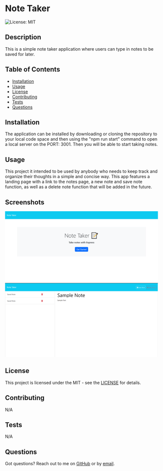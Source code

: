 # Note Taker

![License: MIT](https://img.shields.io/badge/License-MIT-yellow.svg)

## Description
This is a simple note taker application where users can type in notes to be saved for later. 

## Table of Contents
- [Installation](#installation)
- [Usage](#usage)
- [License](#license)
- [Contributing](#contributing)
- [Tests](#tests)
- [Questions](#questions)

## Installation
The application can be installed by downloading or cloning the repository to your local code space and then using the "npm run start" command to open a local server on the PORT: 3001. Then you will be able to start taking notes.

## Usage
This project it intended to be used by anybody who needs to keep track and organize their thoughts in a simple and concise way. This app features a landing page with a link to the notes page, a new note and save note function, as well as a delete note function that will be added in the future.

## Screenshots
![Screenshot1](./Images/NoteTakerScreenShot_1.png)
![Screenshot2](./Images/NoteTakerScreenShot_2.png)

## License
This project is licensed under the MIT - see the [LICENSE](https://opensource.org/licenses/MIT) for details.

## Contributing
N/A

## Tests
N/A

## Questions
Got questions? Reach out to me on [GitHub](https://github.com/Jarede712) or by [email](mailto:jaredeichhorst@gmail.com).

